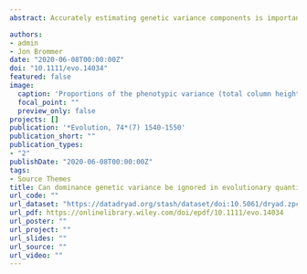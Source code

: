 ```yaml
---
abstract: Accurately estimating genetic variance components is important for studying evolution in the wild. Empirical work on domesticated and wild outbred populations suggests that dominance genetic variance represents a substantial part of genetic variance, and theoretical work predicts that ignoring dominance can inflate estimates of additive genetic variance. Whether this issue is pervasive in natural systems is unknown, because we lack estimates of dominance variance in wild populations obtained in situ. Here, we estimate dominance and additive genetic variance, maternal variance, and other sources of nongenetic variance in eight traits measured in over 9000 wild nestlings linked through a genetically resolved pedigree. We find that dominance variance, when estimable, does not statistically differ from zero and represents a modest amount (2‐36%) of genetic variance. Simulations show that (1) inferences of all variance components for an average trait are unbiased; (2) the power to detect dominance variance is low; (3) ignoring dominance can mildly inflate additive genetic variance and heritability estimates but such inflation becomes substantial when maternal effects are also ignored. These findings hence suggest that dominance is a small source of phenotypic variance in the wild and highlight the importance of proper model construction for accurately estimating evolutionary potential.

authors:
- admin
- Jon Brommer
date: "2020-06-08T00:00:00Z"
doi: "10.1111/evo.14034"
featured: false
image:
  caption: 'Proportions of the phenotypic variance (total column height) explained by additive genetic (VA), dominance (VD), ma- ternal (VM), common environment (VCE), and residual (VR) vari- ances calculated based on REML point estimates conditional upon the fixed effects in the model.'
  focal_point: ""
  preview_only: false
projects: []
publication: '*Evolution, 74*(7) 1540-1550'
publication_short: ""
publication_types:
- "2"
publishDate: "2020-06-08T00:00:00Z"
tags:
- Source Themes
title: Can dominance genetic variance be ignored in evolutionary quantitative genetic analyses of wild populations?
url_code: ""
url_dataset: "https://datadryad.org/stash/dataset/doi:10.5061/dryad.zpc866t6d"
url_pdf: https://onlinelibrary.wiley.com/doi/epdf/10.1111/evo.14034
url_poster: ""
url_project: ""
url_slides: ""
url_source: ""
url_video: ""
---
```


